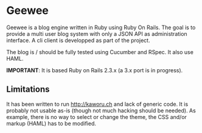 # Geewee

Geewee is a blog engine written in Ruby using Ruby On Rails. The goal is to
provide a multi user blog system with only a JSON API as administration
interface. A cli client is developped as part of the project.

The blog is / should be fully tested using Cucumber and RSpec. It also use
HAML.

__IMPORTANT__: It is based Ruby on Rails 2.3.x (a 3.x port is in progress).

## Limitations

It has been written to run http://kaworu.ch and lack of generic code. It is
probably not usable as-is (though not much hacking should be needed). As
example, there is no way to select or change the theme, the CSS and/or markup
(HAML) has to be modified.
